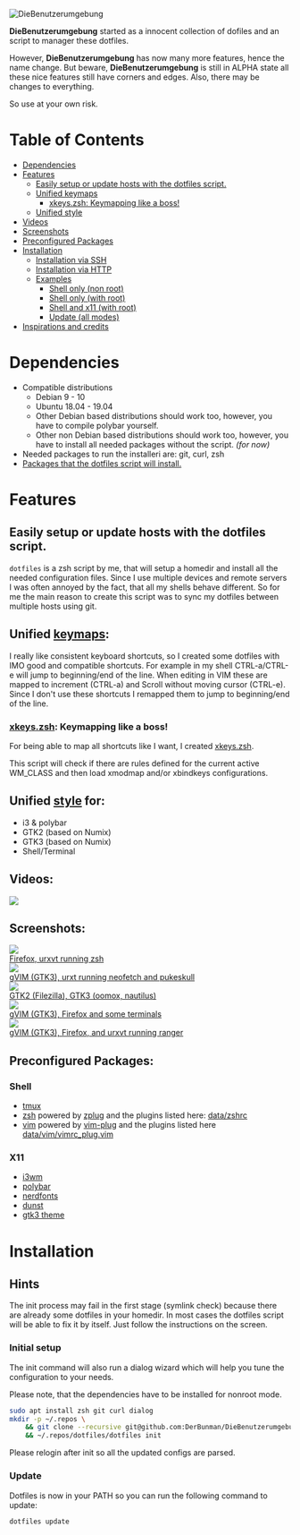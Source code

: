 ![DieBenutzerumgebung](_docs/images/logo.png)

__DieBenutzerumgebung__ started as a innocent collection of dofiles and an script to manager these dotfiles.

However, __DieBenutzerumgebung__ has now many more features, hence the name change.
But beware, __DieBenutzerumgebung__ is still in ALPHA state all these nice features still have corners and edges.
Also, there may be changes to everything.

So use at your own risk.

# Table of Contents
* [Dependencies](#dependencies)
* [Features](#features)
	* [Easily setup or update hosts with the dotfiles script.](#easily-setup-or-update-hosts-with-the-dotfiles-script)
	* [Unified keymaps](#unified-keymaps)
		* [xkeys.zsh: Keymapping like a boss!](#xkeyszsh-keymapping-like-a-boss)
	* [Unified style](#unified-style-for)
* [Videos](#videos)
* [Screenshots](#screenshots)
* [Preconfigured Packages](#preconfigured-packages)
* [Installation](#installation)
	* [Installation via SSH](#installation-via-ssh)
	* [Installation via HTTP](#installation-via-http)
	* [Examples](#examples)
		* [Shell only (non root)](#shell-only-non-root)
		* [Shell only (with root)](#shell-only-with-root)
		* [Shell and x11 (with root)](#shell-and-x11-with-root)
		* [Update (all modes)](#update-all-modes)
* [Inspirations and credits](_docs/inspirations_and_credits.md)

# Dependencies
* Compatible distributions
  - Debian 9 - 10
  - Ubuntu 18.04 - 19.04
  - Other Debian based distributions should work too, however, you have to compile polybar yourself.
  - Other non Debian based distributions should work too, however, you have to install all needed packages without the script. _(for now)_
* Needed packages to run the installeri are: git, curl, zsh
* [Packages that the dotfiles script will install.](https://github.com/DerBunman/DieBenutzerumgebung/blob/v0.0.1-alpha1/dotfiles#L255)

# Features
## Easily setup or update hosts with the dotfiles script.
`dotfiles` is a zsh script by me, that will setup a homedir and install all the needed configuration files.
Since I use multiple devices and remote servers I was often annoyed by the fact, that all my shells behave different.
So for me the main reason to create this script was to sync my dotfiles between multiple hosts using git.

## Unified [keymaps](_docs/keymaps.md):
I really like consistent keyboard shortcuts, so I created some dotfiles with IMO good and compatible shortcuts.
For example in my shell CTRL-a/CTRL-e will jump to beginning/end of the line.
When editing in VIM these are mapped to increment (CTRL-a) and Scroll without moving cursor (CTRL-e).
Since I don't use these shortcuts I remapped them to jump to beginning/end of the line.

### [xkeys.zsh](_docs/xkeys.zsh.md): Keymapping like a boss!
For being able to map all shortcuts like I want, I created [xkeys.zsh](_docs/xkeys.zsh.md).

This script will check if there are rules defined for the current active WM_CLASS and then load xmodmap and/or xbindkeys configurations.

## Unified [style](_docs/style.md) for:

  - i3 & polybar
  - GTK2 (based on Numix)
  - GTK3 (based on Numix)
  - Shell/Terminal

## Videos:
<a href="https://youtu.be/n_71Ccq8z8Q" target="_blank">
	<img src="_docs/images/video_installation.png" />
</a>

## Screenshots:
<a href="_docs/images/screenshot1.png" target="_blank">
	<img src="_docs/images/screenshot1.thumb.png" />
</a>  
<br>
<a href="_docs/images/screenshot1.png" target="_blank">
	Firefox, urxvt running zsh
</a>  
<br>
<a href="_docs/images/screenshot2.png" target="_blank">
	<img src="_docs/images/screenshot2.thumb.png" />
</a>  
<br>
<a href="_docs/images/screenshot2.png" target="_blank">
	gVIM (GTK3), urxt running neofetch and pukeskull
</a>  
<br>
<a href="_docs/images/screenshot3.png" target="_blank">
	<img src="_docs/images/screenshot3.thumb.png" />
</a>  
<br>
<a href="_docs/images/screenshot3.png" target="_blank">
	GTK2 (Filezilla), GTK3 (oomox, nautilus)
</a>  
<br>
<a href="_docs/images/screenshot4.png" target="_blank">
	<img src="_docs/images/screenshot4.thumb.png" />
</a>  
<br>
<a href="_docs/images/screenshot4.png" target="_blank">
	gVIM (GTK3), Firefox and some terminals
</a>  
<br>
<a href="_docs/images/screenshot5.png" target="_blank">
	<img src="_docs/images/screenshot5.thumb.png" />
</a>  
<br>
<a href="_docs/images/screenshot5.png" target="_blank">
	gVIM (GTK3), Firefox, and urxvt running ranger
</a>

## Preconfigured Packages:
### Shell
* [tmux](https://github.com/tmux/tmux)
* [zsh](https://www.zsh.org/) powered by [zplug](https://github.com/zplug/zplug) and the plugins listed here: [data/zshrc](data/zshrc)
* [vim](https://www.vim.org/) powered by [vim-plug](https://github.com/junegunn/vim-plug) and the plugins listed here [data/vim/vimrc_plug.vim](data/vim/vimrc_plug.vim)

### X11
* [i3wm](https://i3wm.org/)
* [polybar](https://github.com/jaagr/polybar)
* [nerdfonts](https://nerdfonts.com/)
* [dunst](https://dunst-project.org/)
* [gtk3 theme](https://www.gtk.org/)

# Installation

## Hints
The init process may fail in the first stage (symlink check) because there are already some dotfiles in your homedir.
In most cases the dotfiles script will be able to fix it by itself. Just follow the instructions on the screen.

### Initial setup
The init command will also run a dialog wizard which will help you tune the configuration to your needs.

Please note, that the dependencies have to be installed for nonroot mode.

```zsh
sudo apt install zsh git curl dialog
mkdir -p ~/.repos \
	&& git clone --recursive git@github.com:DerBunman/DieBenutzerumgebung.git ~/.repos/dotfiles \
	&& ~/.repos/dotfiles/dotfiles init
```
Please relogin after init so all the updated configs are parsed.

### Update
Dotfiles is now in your PATH so you can run the following command to update:
```zsh
dotfiles update
```
